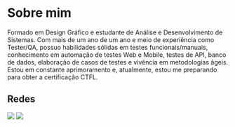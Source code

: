 # Sobre mim

Formado em Design Gráfico e estudante de Análise e Desenvolvimento de Sistemas. Com mais de um ano de um ano e meio de experiência como Tester/QA, possuo habilidades sólidas em testes funcionais/manuais, conhecimento em automação de testes Web e Mobile, testes de API, banco de dados, elaboração de casos de testes e vivência em metodologias ágeis. Estou em constante aprimoramento e, atualmente, estou me preparando para obter a certificação CTFL.



## Redes

<div> 
  <a href="https://www.instagram.com/celsodantas94/" target="_blank"><img src="https://img.shields.io/badge/-Instagram-%23E4405F?style=for-the-badge&logo=instagram&logoColor=white" target="_blank"></a>
  <a href="https://www.linkedin.com/in/celso-dantas/" target="_blank"><img src="https://img.shields.io/badge/-LinkedIn-%230077B5?style=for-the-badge&logo=linkedin&logoColor=white" target="_blank"></a> 
</div>

